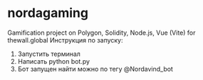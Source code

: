 # nordagaming
Gamification project on Polygon, Solidity, Node.js, Vue (Vite) for thewall.global
Инструкция по запуску:
1. Запустить терминал
2. Написать python bot.py 
3. Бот запущен найти можно по тегу @Nordavind_bot
